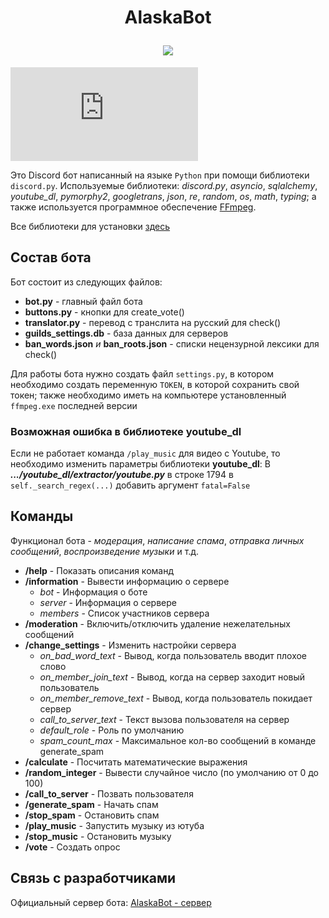 <h1 align="center"> 
  <p> AlaskaBot </p>
  <img src="https://user-images.githubusercontent.com/117539159/231544944-244326ad-60f5-42d9-9b4f-db13ffde0158.png" /> 
</h1>

![Python versions](https://img.shields.io/pypi/pyversions/discord.py)

Это Discord бот написанный на языке `Python` при помощи библиотеки `discord.py`.
Используемые библиотеки: *discord.py*, *asyncio*, *sqlalchemy*, *youtube_dl*, *pymorphy2*,
*googletrans*, *json*, *re*, *random*, *os*, *math*, *typing*; 
а также используется программное обеспечение [FFmpeg](https://ffmpeg.org/).

Все библиотеки для установки [здесь](requirements.txt)

## Состав бота

  Бот состоит из следующих файлов:

  + **bot.py** - главный файл бота
  + **buttons.py** - кнопки для create_vote()
  + **translator.py** - перевод с транслита на русский для check()
  + **guilds_settings.db** - база данных для серверов
  + **ban_words.json** *и* **ban_roots.json** - списки нецензурной лексики для check()

  Для работы бота нужно создать файл `settings.py`, в котором необходимо создать переменную `TOKEN`, в которой сохранить свой токен;
  также необходимо иметь на компьютере установленный `ffmpeg.exe` последней версии

### Возможная ошибка в библиотеке youtube_dl

  Если не работает команда `/play_music` для видео с Youtube, то необходимо изменить параметры библиотеки **youtube_dl**: В ***.../youtube_dl/extractor/youtube.py*** в строке 1794 в `self._search_regex(...)` добавить аргумент `fatal=False`
  
## Команды
  
  Функционал бота - *модерация*, *написание спама*, *отправка личных сообщений*, *воспроизведение музыки* и т.д.
  
  + **/help** - Показать описания команд
  + **/information** - Вывести информацию о сервере
    + *bot* - Информация о боте
    + *server* - Информация о сервере
    + *members* - Список участников сервера 
  + **/moderation** - Включить/отключить удаление нежелательных сообщений
  + **/change_settings** - Изменить настройки сервера
    + *on_bad_word_text* - Вывод, когда пользователь вводит плохое слово
    + *on_member_join_text* - Вывод, когда на сервер заходит новый пользователь
    + *on_member_remove_text* - Вывод, когда пользователь покидает сервер
    + *call_to_server_text* - Текст вызова пользователя на сервер
    + *default_role* - Роль по умолчанию
    + *spam_count_max* - Максимальное кол-во сообщений в команде generate_spam
  + **/calculate** - Посчитать математические выражения
  + **/random_integer** - Вывести случайное число (по умолчанию от 0 до 100)
  + **/call_to_server** - Позвать пользователя
  + **/generate_spam** - Начать спам
  + **/stop_spam** - Остановить спам
  + **/play_music** - Запустить музыку из ютуба
  + **/stop_music** - Остановить музыку
  + **/vote** - Создать опрос

## Связь с разработчиками

Официальный сервер бота: [AlaskaBot - сервер](https://discord.gg/X3WjJPAEsV)
